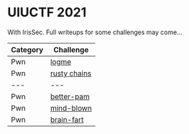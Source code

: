 # UIUCTF 2021
With IrisSec.
Full writeups for some challenges may come...

| Category | Challenge |
| --- | --- |
| Pwn | [logme](https://github.com/IrisSec/irissec.github.io/blob/master/_posts/2021-04-19-logme.md) |
| Pwn | [rusty chains](https://github.com/IrisSec/irissec.github.io/blob/master/_posts/2021-04-19-rusty-chains.md) |
| --- | --- |
| Pwn | [better-pam](better-pam.py) |
| Pwn | [mind-blown](mind-blown.py) |
| Pwn | [brain-fart](brain-fart.py) |
